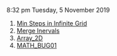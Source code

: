 8:32 pm
Tuesday, 5 November 2019
1. [Min Steps in Infinite Grid](https://www.interviewbit.com/problems/min-steps-in-infinite-grid/)
2. [Merge Inervals](https://www.interviewbit.com/problems/merge-intervals/)
3. [Array_2D](https://www.interviewbit.com/problems/array2d/)
4. [MATH_BUG01](https://www.interviewbit.com/problems/mathbug01/)
